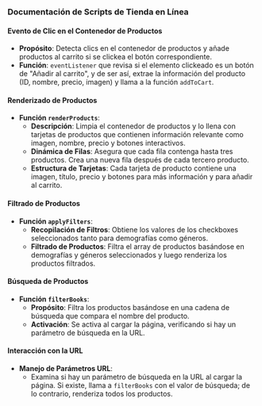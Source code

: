 ### Documentación de Scripts de Tienda en Línea

#### Evento de Clic en el Contenedor de Productos
- **Propósito**: Detecta clics en el contenedor de productos y añade productos al carrito si se clickea el botón correspondiente.
- **Función**: `eventListener` que revisa si el elemento clickeado es un botón de "Añadir al carrito", y de ser así, extrae la información del producto (ID, nombre, precio, imagen) y llama a la función `addToCart`.

#### Renderizado de Productos
- **Función `renderProducts`**:
  - **Descripción**: Limpia el contenedor de productos y lo llena con tarjetas de productos que contienen información relevante como imagen, nombre, precio y botones interactivos.
  - **Dinámica de Filas**: Asegura que cada fila contenga hasta tres productos. Crea una nueva fila después de cada tercero producto.
  - **Estructura de Tarjetas**: Cada tarjeta de producto contiene una imagen, título, precio y botones para más información y para añadir al carrito.

#### Filtrado de Productos
- **Función `applyFilters`**:
  - **Recopilación de Filtros**: Obtiene los valores de los checkboxes seleccionados tanto para demografías como géneros.
  - **Filtrado de Productos**: Filtra el array de productos basándose en demografías y géneros seleccionados y luego renderiza los productos filtrados.

#### Búsqueda de Productos
- **Función `filterBooks`**:
  - **Propósito**: Filtra los productos basándose en una cadena de búsqueda que compara el nombre del producto.
  - **Activación**: Se activa al cargar la página, verificando si hay un parámetro de búsqueda en la URL.

#### Interacción con la URL
- **Manejo de Parámetros URL**:
  - Examina si hay un parámetro de búsqueda en la URL al cargar la página. Si existe, llama a `filterBooks` con el valor de búsqueda; de lo contrario, renderiza todos los productos.
